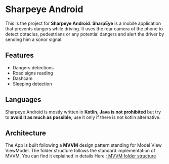 # Sharpeye Android

This is the project for **Sharpeye Android**.
**SharpEye** is a mobile application that prevents dangers while driving. It uses the rear camera of the phone to detect obtacles, pedestrians or any potential dangers and alert the driver by sending him a sonor signal.

## Features

- Dangers detections
- Road signs reading
- Dashcam
- Sleeping detection 

## Languages

Sharpeye Android is mostly written in **Kotlin**, **Java is not prohibited** but try to **avoid it as much as possible**, use it only if there is not kotlin alternative.

## Architecture 
The App is built following a **MVVM** design pattern standing for Model View ViewModel.
The folder structure follows the standard implementation of MVVM,
You can find it explained in details Here :[ MVVM folder structure ](https://overflow.buffer.com/2016/09/26/android-rethinking-package-structure/)